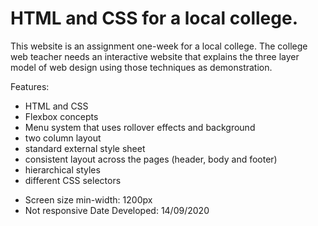 # HTML and CSS for a local college. 

This website is an assignment one-week for a local college. The college web teacher needs an interactive website that explains the three layer model of web design using those techniques as demonstration. 

Features:
- HTML and CSS
- Flexbox concepts
- Menu system that uses rollover effects and background
- two column layout
- standard external style sheet
- consistent layout across the pages (header, body and footer)
- hierarchical styles
- different CSS selectors

* Screen size min-width: 1200px
* Not responsive 
Date Developed: 14/09/2020

